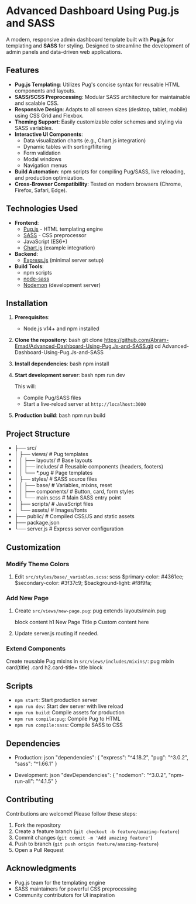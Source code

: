 # Advanced Dashboard Using Pug.js and SASS

A modern, responsive admin dashboard template built with **Pug.js** for templating and **SASS** for styling. Designed to streamline the development of admin panels and data-driven web applications.

## Features

- **Pug.js Templating**: Utilizes Pug's concise syntax for reusable HTML components and layouts.
- **SASS/SCSS Preprocessing**: Modular SASS architecture for maintainable and scalable CSS.
- **Responsive Design**: Adapts to all screen sizes (desktop, tablet, mobile) using CSS Grid and Flexbox.
- **Theming Support**: Easily customizable color schemes and styling via SASS variables.
- **Interactive UI Components**:
  - Data visualization charts (e.g., Chart.js integration)
  - Dynamic tables with sorting/filtering
  - Form validation
  - Modal windows
  - Navigation menus
- **Build Automation**: npm scripts for compiling Pug/SASS, live reloading, and production optimization.
- **Cross-Browser Compatibility**: Tested on modern browsers (Chrome, Firefox, Safari, Edge).

## Technologies Used

- **Frontend**:
  - [Pug.js](https://pugjs.org/) - HTML templating engine
  - [SASS](https://sass-lang.com/) - CSS preprocessor
  - JavaScript (ES6+)
  - [Chart.js](https://www.chartjs.org/) (example integration)
- **Backend**:
  - [Express.js](https://expressjs.com/) (minimal server setup)
- **Build Tools**:
  - npm scripts
  - [node-sass](https://github.com/sass/node-sass)
  - [Nodemon](https://nodemon.io/) (development server)

## Installation

1. **Prerequisites**:
   - Node.js v14+ and npm installed

2. **Clone the repository**:
   bash
   git clone https://github.com/Abram-Emad/Advanced-Dashboard-Using-Pug.Js-and-SASS.git
   cd Advanced-Dashboard-Using-Pug.Js-and-SASS
   

3. **Install dependencies**:
   bash
   npm install
   

4. **Start development server**:
   bash
   npm run dev
   
   This will:
   - Compile Pug/SASS files
   - Start a live-reload server at `http://localhost:3000`

5. **Production build**:
   bash
   npm run build
   

## Project Structure

- ├── src/
- │   ├── views/          # Pug templates
- │   │   ├── layouts/    # Base layouts
- │   │   ├── includes/   # Reusable components (headers, footers)
- │   │   └── *.pug       # Page templates
- │   ├── styles/         # SASS source files
- │   │   ├── base/       # Variables, mixins, reset
- │   │   ├── components/ # Button, card, form styles
- │   │   └── main.scss   # Main SASS entry point
- │   ├── scripts/        # JavaScript files
- │   └── assets/         # Images/fonts
- ├── public/             # Compiled CSS/JS and static assets
- ├── package.json
- └── server.js           # Express server configuration


## Customization

### Modify Theme Colors
1. Edit `src/styles/base/_variables.scss`:
   scss
   $primary-color: #4361ee;
   $secondary-color: #3f37c9;
   $background-light: #f8f9fa;
   

### Add New Page
1. Create `src/views/new-page.pug`:
   pug
   extends layouts/main.pug

   block content
     h1 New Page Title
     p Custom content here
   
2. Update server.js routing if needed.

### Extend Components
Create reusable Pug mixins in `src/views/includes/mixins/`:
pug
mixin card(title)
  .card
    h2.card-title= title
    block


## Scripts

- `npm start`: Start production server
- `npm run dev`: Start dev server with live reload
- `npm run build`: Compile assets for production
- `npm run compile:pug`: Compile Pug to HTML
- `npm run compile:sass`: Compile SASS to CSS

## Dependencies

- Production:
  json
  "dependencies": {
    "express": "^4.18.2",
    "pug": "^3.0.2",
    "sass": "^1.66.1"
  }
  
- Development:
  json
  "devDependencies": {
    "nodemon": "^3.0.2",
    "npm-run-all": "^4.1.5"
  }
  

## Contributing

Contributions are welcome! Please follow these steps:
1. Fork the repository
2. Create a feature branch (`git checkout -b feature/amazing-feature`)
3. Commit changes (`git commit -m 'Add amazing feature'`)
4. Push to branch (`git push origin feature/amazing-feature`)
5. Open a Pull Request

## Acknowledgments

- Pug.js team for the templating engine
- SASS maintainers for powerful CSS preprocessing
- Community contributors for UI inspiration
